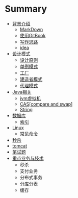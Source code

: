 # Summary

* [背景介绍](README.md)
  * [MarkDown](markdown.md)
  * [使用GitBook](shi-yong-gitbook.md)
  * [写作思路](xie-zuo-si-lu.md)
  * [idea](idea.md)
* [设计模式](chapter1.md)
  * [设计原则](chapter1/she-ji-yuan-ze.md)
  * [单例模式](chapter1/dan-li-mo-shi.md)
  * [工厂](chapter1/gong-chang.md)
  * [建造者模式](chapter1/jian-zao-zhe-mo-shi.md)
  * [代理模式](chapter1/dai-li-mo-shi.md)
* [Java相关](javaxu-ni-ji.md)
  * [jvm虚拟机](javaxu-ni-ji/jvmxu-ni-ji.md)
  * [CAS\[compare and swap\]](javaxu-ni-ji/cascompare-and-swap.md)
  * [String](javaxu-ni-ji/string.md)
* [数据库](shu-ju-ku.md)
  * [索引](shu-ju-ku/suo-yin.md)
* [Linux](linux.md)
  * [常见命令](linux/chang-jian-ming-ling.md)
* [秒杀](miao-sha.md)
* [tomcat](tomcat.md)
* [笔试题](bi-shi-ti.md)
* [重点业务与技术](zhong-dian-ye-wu-yu-ji-zhu.md)
  * 秒杀
  * 支付业务
  * 分布式事务
  * 分库分表
  * 缓存

